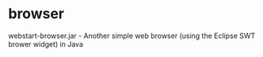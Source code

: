 browser
=======

webstart-browser.jar - Another simple web browser (using the Eclipse SWT brower widget) in Java
